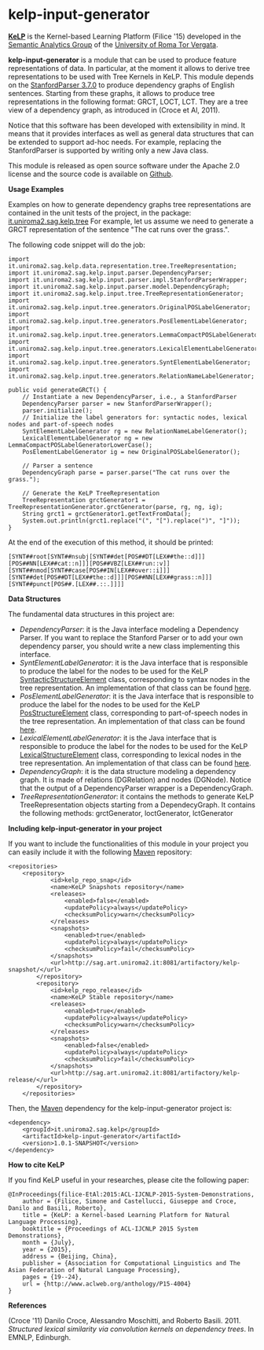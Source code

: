 kelp-input-generator
=========

[**KeLP**][kelp-site] is the Kernel-based Learning Platform (Filice '15) developed in the [Semantic Analytics Group][sag-site] of
the [University of Roma Tor Vergata][uniroma2-site].

**kelp-input-generator** is a module that can be used to produce feature representations of data. In particular, at the moment it allows to derive tree representations to be used with Tree Kernels in KeLP.
This module depends on the [StanfordParser 3.7.0][stanford-parser] to produce dependency graphs of English sentences. Starting from these graphs, it allows to produce tree representations in the following format: GRCT, LOCT, LCT.
They are a tree view of a dependency graph, as introduced in (Croce et Al, 2011).

Notice that this software has been developed with extensibility in mind. It means that it provides interfaces as well as general data structures that can be extended to support ad-hoc needs.
For example, replacing the StanfordParser is supported by writing only a new Java class.

This module is released as open source software under the Apache 2.0 license and the source code is available on [Github][github].

**Usage Examples**

Examples on how to generate dependency graphs tree representations are contained in the unit tests of the project, in the package: [it.uniroma2.sag.kelp.tree][test-package-site]
For example, let us assume we need to generate a GRCT representation of the sentence "The cat runs over the grass.".

The following code snippet will do the job:

```
import it.uniroma2.sag.kelp.data.representation.tree.TreeRepresentation;
import it.uniroma2.sag.kelp.input.parser.DependencyParser;
import it.uniroma2.sag.kelp.input.parser.impl.StanfordParserWrapper;
import it.uniroma2.sag.kelp.input.parser.model.DependencyGraph;
import it.uniroma2.sag.kelp.input.tree.TreeRepresentationGenerator;
import it.uniroma2.sag.kelp.input.tree.generators.OriginalPOSLabelGenerator;
import it.uniroma2.sag.kelp.input.tree.generators.PosElementLabelGenerator;
import it.uniroma2.sag.kelp.input.tree.generators.LemmaCompactPOSLabelGeneratorLowerCase;
import it.uniroma2.sag.kelp.input.tree.generators.LexicalElementLabelGenerator;
import it.uniroma2.sag.kelp.input.tree.generators.SyntElementLabelGenerator;
import it.uniroma2.sag.kelp.input.tree.generators.RelationNameLabelGenerator;

public void generateGRCT() {
	// Instantiate a new DependencyParser, i.e., a StanfordParser
	DependencyParser parser = new StanfordParserWrapper();
	parser.initialize();
	// Initialize the label generators for: syntactic nodes, lexical nodes and part-of-speech nodes
	SyntElementLabelGenerator rg = new RelationNameLabelGenerator();
	LexicalElementLabelGenerator ng = new LemmaCompactPOSLabelGeneratorLowerCase();
	PosElementLabelGenerator ig = new OriginalPOSLabelGenerator();

	// Parser a sentence
	DependencyGraph parse = parser.parse("The cat runs over the grass.");

	// Generate the KeLP TreeRepresentation
	TreeRepresentation grctGenerator1 = TreeRepresentationGenerator.grctGenerator(parse, rg, ng, ig);
	String grct1 = grctGenerator1.getTextFromData();
	System.out.println(grct1.replace("(", "[").replace(")", "]"));
}

```

At the end of the execution of this method, it should be printed:

```
[SYNT##root[SYNT##nsubj[SYNT##det[POS##DT[LEX##the::d]]][POS##NN[LEX##cat::n]]][POS##VBZ[LEX##run::v]][SYNT##nmod[SYNT##case[POS##IN[LEX##over::i]]][SYNT##det[POS##DT[LEX##the::d]]][POS##NN[LEX##grass::n]]][SYNT##punct[POS##.[LEX##.::.]]]]
```

**Data Structures**

The fundamental data structures in this project are:

* *DependencyParser*: it is the Java interface modeling a Dependency Parser. If you want to replace the Stanford Parser or to add your own dependency parser, you should write a new class implementing this interface.
* *SyntElementLabelGenerator*: it is the Java interface that is responsible to produce the label for the nodes to be used for the KeLP [SyntacticStructureElement][synt-structure] class, corresponding to syntax nodes in the tree representation. An implementation of that class can be found [here][synt-label].
* *PosElementLabelGenerator*: it is the Java interface that is responsible to produce the label for the nodes to be used for the KeLP [PosStructureElement][pos-structure] class, corresponding to part-of-speech nodes in the tree representation. An implementation of that class can be found [here][pos-label].
* *LexicalElementLabelGenerator*: it is the Java interface that is responsible to produce the label for the nodes to be used for the KeLP [LexicalStructureElement][lexical-structure] class, corresponding to lexical nodes in the tree representation. An implementation of that class can be found [here][lexical-label].
* *DependencyGraph*: it is the data structure modeling a dependency graph. It is made of relations (DGRelation) and nodes (DGNode). Notice that the output of a DependencyParser wrapper is a DependencyGraph.
* *TreeRepresentationGenerator*: it contains the methods to generate KeLP TreeRepresentation objects starting from a DependecyGraph. It contains the following methods: grctGenerator, loctGenerator, lctGenerator


**Including kelp-input-generator in your project**

If you want to include the functionalities of this module in your project you can  easily include it with the following [Maven][maven-site] repository:

```
<repositories>
	<repository>
			<id>kelp_repo_snap</id>
			<name>KeLP Snapshots repository</name>
			<releases>
				<enabled>false</enabled>
				<updatePolicy>always</updatePolicy>
				<checksumPolicy>warn</checksumPolicy>
			</releases>
			<snapshots>
				<enabled>true</enabled>
				<updatePolicy>always</updatePolicy>
				<checksumPolicy>fail</checksumPolicy>
			</snapshots>
			<url>http://sag.art.uniroma2.it:8081/artifactory/kelp-snapshot/</url>
		</repository>
		<repository>
			<id>kelp_repo_release</id>
			<name>KeLP Stable repository</name>
			<releases>
				<enabled>true</enabled>
				<updatePolicy>always</updatePolicy>
				<checksumPolicy>warn</checksumPolicy>
			</releases>
			<snapshots>
				<enabled>false</enabled>
				<updatePolicy>always</updatePolicy>
				<checksumPolicy>fail</checksumPolicy>
			</snapshots>
			<url>http://sag.art.uniroma2.it:8081/artifactory/kelp-release/</url>
		</repository>
	</repositories>
```

Then, the [Maven][maven-site] dependency for the kelp-input-generator project is:

```
<dependency>
    <groupId>it.uniroma2.sag.kelp</groupId>
    <artifactId>kelp-input-generator</artifactId>
    <version>1.0.1-SNAPSHOT</version>
</dependency>
```

**How to cite KeLP**

If you find KeLP useful in your researches, please cite the following paper:

```
@InProceedings{filice-EtAl:2015:ACL-IJCNLP-2015-System-Demonstrations,
	author = {Filice, Simone and Castellucci, Giuseppe and Croce, Danilo and Basili, Roberto},
	title = {KeLP: a Kernel-based Learning Platform for Natural Language Processing},
	booktitle = {Proceedings of ACL-IJCNLP 2015 System Demonstrations},
	month = {July},
	year = {2015},
	address = {Beijing, China},
	publisher = {Association for Computational Linguistics and The Asian Federation of Natural Language Processing},
	pages = {19--24},
	url = {http://www.aclweb.org/anthology/P15-4004}
}
```

**References**

(Croce '11) Danilo Croce, Alessandro Moschitti, and Roberto Basili. 2011. _Structured lexical similarity via convolution kernels on dependency trees_. In EMNLP, Edinburgh.

[synt-structure]: https://github.com/SAG-KeLP/kelp-additional-kernels/blob/master/src/main/java/it/uniroma2/sag/kelp/data/representation/structure/SyntacticStructureElement.java "Synt Structure Element"
[synt-label]: https://github.com/SAG-KeLP/kelp-input-generator/blob/master/src/main/java/it/uniroma2/sag/kelp/input/tree/generators/SyntElementLabelGenerator.java "Synt Label Generator"
[pos-structure]: https://github.com/SAG-KeLP/kelp-additional-kernels/blob/master/src/main/java/it/uniroma2/sag/kelp/data/representation/structure/SyntacticStructureElement.java "Pos Structure Element"
[pos-label]: https://github.com/SAG-KeLP/kelp-input-generator/blob/master/src/main/java/it/uniroma2/sag/kelp/input/tree/generators/OriginalPOSLabelGenerator.java "Pos Label Generator"
[lexical-structure]: https://github.com/SAG-KeLP/kelp-additional-kernels/blob/master/src/main/java/it/uniroma2/sag/kelp/data/representation/structure/SyntacticStructureElement.java "Lexical Structure Element"
[lexical-label]: https://github.com/SAG-KeLP/kelp-input-generator/blob/master/src/main/java/it/uniroma2/sag/kelp/input/tree/generators/OnlyLemmaLabelGenerator.java "Lexical Label Generator"
[test-package-site]: https://github.com/SAG-KeLP/kelp-input-generator/tree/master/src/test/java/it/uniroma2/sag/kelp/tree "Test Tree Generation"
[stanford-parser]: https://nlp.stanford.edu/software/lex-parser.shtml "Stanford Parser"
[sag-site]: http://sag.art.uniroma2.it "SAG site"
[uniroma2-site]: http://www.uniroma2.it "University of Roma Tor Vergata"
[maven-site]: http://maven.apache.org "Apache Maven"
[kelp-site]: http://www.kelp-ml.org/ "KeLP website"
[github]: https://github.com/SAG-KeLP
